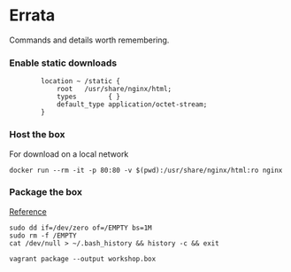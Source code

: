 # Errata

Commands and details worth remembering.

### Enable static downloads

```
        location ~ /static {
            root   /usr/share/nginx/html;
            types        { }
            default_type application/octet-stream;
        }
```

### Host the box

For download on a local network

```
docker run --rm -it -p 80:80 -v $(pwd):/usr/share/nginx/html:ro nginx
```

### Package the box

[Reference](https://scotch.io/tutorials/how-to-create-a-vagrant-base-box-from-an-existing-one)

```
sudo dd if=/dev/zero of=/EMPTY bs=1M
sudo rm -f /EMPTY
cat /dev/null > ~/.bash_history && history -c && exit
```

```
vagrant package --output workshop.box
```
